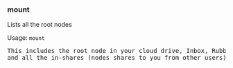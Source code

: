 ### mount
Lists all the root nodes

Usage: `mount`
<pre>
This includes the root node in your cloud drive, Inbox, Rubbish Bin
and all the in-shares (nodes shares to you from other users)
</pre>
